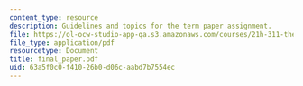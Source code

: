 ```yaml
---
content_type: resource
description: Guidelines and topics for the term paper assignment.
file: https://ol-ocw-studio-app-qa.s3.amazonaws.com/courses/21h-311-the-renaissance-1300-1600-fall-2004/63a5f0c0f41026b0d06caabd7b7554ec_final_paper.pdf
file_type: application/pdf
resourcetype: Document
title: final_paper.pdf
uid: 63a5f0c0-f410-26b0-d06c-aabd7b7554ec
---
```

